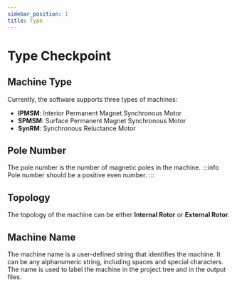 ```yaml
---
sidebar_position: 1
title: Type
---
```

# Type Checkpoint

## Machine Type
Currently, the software supports three types of machines: 
* **IPMSM**: Interior Permanent Magnet Synchronous Motor
* **SPMSM**: Surface Permanent Magnet Synchronous Motor
* **SynRM**: Synchronous Reluctance Motor

## Pole Number
The pole number is the number of magnetic poles in the machine. 
:::info
Pole number should be a positive even number.
:::

## Topology
The topology of the machine can be either **Internal Rotor** or **External Rotor**.

## Machine Name
The machine name is a user-defined string that identifies the machine. It can be any alphanumeric string, including spaces and special characters. The name is used to label the machine in the project tree and in the output files.
